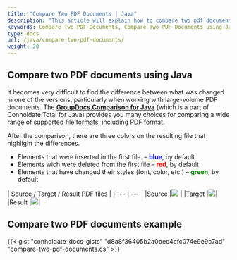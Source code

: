 ```yaml
---
title: "Compare Two PDF Documents | Java"
description: "This article will explain how to compare two pdf documents using GroupDocs.Comparison API which is a part of Conholdate.Total for Java."
keywords: Compare Two PDF Documents, Compare Two PDF Documents using Java
type: docs
url: /java/compare-two-pdf-documents/
weight: 20
---
```

## Compare two PDF documents using Java

It becomes very difficult to find the difference between what was changed in one of the versions, particularly when working with large-volume PDF documents. The **[GroupDocs.Comparison for Java](https://products.groupdocs.com/comparison/java)** (which is a part of Conholdate.Total for Java) provides you many choices for comparing a wide range of [supported file formats](https://docs.groupdocs.com/comparison/java/supported-document-formats/), including PDF format.

After the comparison, there are three colors on the resulting file that highlight the differences.

*   Elements that were inserted in the first file. – <font color="blue">**blue**</font>, by default
*   Elements wich were deleted from the first file – <font color="red">**red**</font>, by default
*   Elements that have changed their styles (font, color, etc.) – <font color="green">**green**</font>, by default

|  Source / Target / Result PDF files |
| --- | --- |
|Source |![](https://docs.groupdocs.com/comparison/net/images/how-to-compare-pdf-1.png) | 
|Target |![](https://docs.groupdocs.com/comparison/net/images/how-to-compare-pdf-2.png)|
|Result |![](https://docs.groupdocs.com/comparison/net/images/how-to-compare-pdf-3.png)|

## Compare two PDF documents example

{{< gist "conholdate-docs-gists" "d8a8f36405b2a0bec4cfc074e9e9c7ad" "compare-two-pdf-documents.cs" >}}








